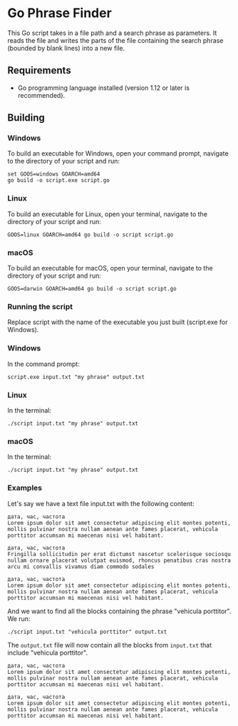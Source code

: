 # Go Phrase Finder

This Go script takes in a file path and a search phrase as parameters. It reads the file and writes the parts of the file containing the search phrase (bounded by blank lines) into a new file.

## Requirements

- Go programming language installed (version 1.12 or later is recommended).

## Building

### Windows

To build an executable for Windows, open your command prompt, navigate to the directory of your script and run:

```shell
set GOOS=windows GOARCH=amd64 
go build -o script.exe script.go
```

### Linux
To build an executable for Linux, open your terminal, navigate to the directory of your script and run:

```shell
GOOS=linux GOARCH=amd64 go build -o script script.go
```

### macOS
To build an executable for macOS, open your terminal, navigate to the directory of your script and run:

```shell
GOOS=darwin GOARCH=amd64 go build -o script script.go
```

### Running the script
Replace script with the name of the executable you just built (script.exe for Windows).

### Windows
In the command prompt:

```shell
script.exe input.txt "my phrase" output.txt
```

### Linux
In the terminal:

```shell
./script input.txt "my phrase" output.txt
```

### macOS
In the terminal:

```shell
./script input.txt "my phrase" output.txt
```

### Examples
Let's say we have a text file input.txt with the following content:

```
дата, час, частота
Lorem ipsum dolor sit amet consectetur adipiscing elit montes potenti, mollis pulvinar nostra nullam aenean ante fames placerat, vehicula porttitor accumsan mi maecenas nisi vel habitant.

дата, час, частота
Fringilla sollicitudin per erat dictumst nascetur scelerisque sociosqu nullam ornare placerat volutpat euismod, rhoncus penatibus cras nostra arcu mi convallis vivamus diam commodo sodales

дата, час, частота
Lorem ipsum dolor sit amet consectetur adipiscing elit montes potenti, mollis pulvinar nostra nullam aenean ante fames placerat, vehicula porttitor accumsan mi maecenas nisi vel habitant.
```

And we want to find all the blocks containing the phrase "vehicula porttitor". We run:

```shell
./script input.txt "vehicula porttitor" output.txt
```

The `output.txt` file will now contain all the blocks from `input.txt` that include "vehicula porttitor".

```
дата, час, частота
Lorem ipsum dolor sit amet consectetur adipiscing elit montes potenti, mollis pulvinar nostra nullam aenean ante fames placerat, vehicula porttitor accumsan mi maecenas nisi vel habitant.

дата, час, частота
Lorem ipsum dolor sit amet consectetur adipiscing elit montes potenti, mollis pulvinar nostra nullam aenean ante fames placerat, vehicula porttitor accumsan mi maecenas nisi vel habitant.
```
